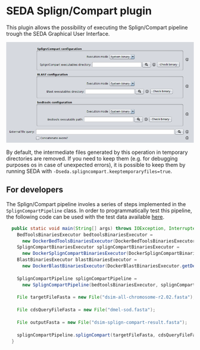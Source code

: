 SEDA Splign/Compart plugin
=================

This plugin allows the possibility of executing the Splign/Compart pipeline trough the SEDA Graphical User Interface.

![SEDA Splign/Compart Operation Screenshot](seda-screenshot.png)

By default, the intermediate files generated by this operation in temporary directories are removed. If you need to keep them (e.g. for debugging purposes os in case of unexpected errors), it is possible to keep them by running SEDA with `-Dseda.spligncompart.keeptemporaryfiles=true`.

For developers
--------------

The Splign/Compart pipeline involes a series of steps implemented in the `SplignCompartPipeline` class. In order to programmatically test this pipeline, the following code can be used with the test data available [here](https://github.com/pegi3s/cga/raw/master/resources/test-data/cga-test-data.zip).

```java
  public static void main(String[] args) throws IOException, InterruptedException, ExecutionException {
    BedToolsBinariesExecutor bedtoolsBinariesExecutor =
      new DockerBedToolsBinariesExecutor(DockerBedToolsBinariesExecutor.getDefaultDockerImage());
    SplignCompartBinariesExecutor splignCompartBinariesExecutor =
      new DockerSplignCompartBinariesExecutor(DockerSplignCompartBinariesExecutor.getDefaultDockerImage());
    BlastBinariesExecutor blastBinariesExecutor =
      new DockerBlastBinariesExecutor(DockerBlastBinariesExecutor.getDefaultDockerImage());

    SplignCompartPipeline splignCompartPipeline =
      new SplignCompartPipeline(bedtoolsBinariesExecutor, splignCompartBinariesExecutor, blastBinariesExecutor);

    File targetFileFasta = new File("dsim-all-chromosome-r2.02.fasta");

    File cdsQueryFileFasta = new File("dmel-sod.fasta");

    File outputFasta = new File("dsim-splign-compart-result.fasta");

    splignCompartPipeline.splignCompart(targetFileFasta, cdsQueryFileFasta, outputFasta, true);
  }
```
